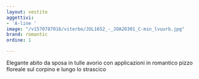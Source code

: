 ```yaml
---
layout: vestito
aggettivi:
- 'A-line '
image: "/v1570787016/viterbo/JOL1652_-_JOA20301_C-min_lvuurb.jpg"
brand: romantic
ordine: 1

---
```

Elegante abito da sposa in tulle avorio con applicazioni in romantico pizzo floreale sul corpino e lungo lo strascico